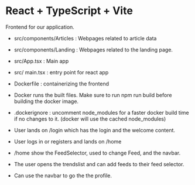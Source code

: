 # React + TypeScript + Vite

Frontend for our application.

- src/components/Articles : Webpages related to article data
- src/components/Landing : Webpages related to the landing page.
- src/App.tsx : Main app
- src/ main.tsx : entry point for react app

- Dockerfile : containerizing the frontend
- Docker runs the built files. Make sure to run npm run build before building the docker image.
- .dockerignore : uncomment node_modules for a faster docker build time if no changes to it. (docker will use the cached node_modules)

- User lands on /login which has the login and the welcome content.
- User logs in or registers and lands on /home
- /home show the FeedSelector, used to change Feed, and the navbar.
- The user opens the trendslist and can add feeds to their feed selector.
- Can use the navbar to go the the profile.
